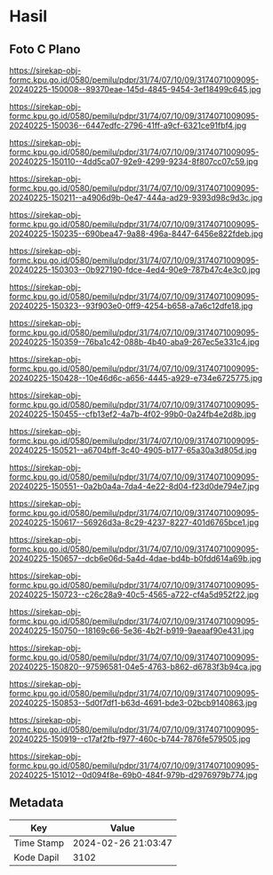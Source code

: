 # Hasil

## Foto C Plano

https://sirekap-obj-formc.kpu.go.id/0580/pemilu/pdpr/31/74/07/10/09/3174071009095-20240225-150008--89370eae-145d-4845-9454-3ef18499c645.jpg

https://sirekap-obj-formc.kpu.go.id/0580/pemilu/pdpr/31/74/07/10/09/3174071009095-20240225-150036--6447edfc-2796-41ff-a9cf-6321ce91fbf4.jpg

https://sirekap-obj-formc.kpu.go.id/0580/pemilu/pdpr/31/74/07/10/09/3174071009095-20240225-150110--4dd5ca07-92e9-4299-9234-8f807cc07c59.jpg

https://sirekap-obj-formc.kpu.go.id/0580/pemilu/pdpr/31/74/07/10/09/3174071009095-20240225-150211--a4906d9b-0e47-444a-ad29-9393d98c9d3c.jpg

https://sirekap-obj-formc.kpu.go.id/0580/pemilu/pdpr/31/74/07/10/09/3174071009095-20240225-150235--690bea47-9a88-496a-8447-6456e822fdeb.jpg

https://sirekap-obj-formc.kpu.go.id/0580/pemilu/pdpr/31/74/07/10/09/3174071009095-20240225-150303--0b927190-fdce-4ed4-90e9-787b47c4e3c0.jpg

https://sirekap-obj-formc.kpu.go.id/0580/pemilu/pdpr/31/74/07/10/09/3174071009095-20240225-150323--93f903e0-0ff9-4254-b658-a7a6c12dfe18.jpg

https://sirekap-obj-formc.kpu.go.id/0580/pemilu/pdpr/31/74/07/10/09/3174071009095-20240225-150359--76ba1c42-088b-4b40-aba9-267ec5e331c4.jpg

https://sirekap-obj-formc.kpu.go.id/0580/pemilu/pdpr/31/74/07/10/09/3174071009095-20240225-150428--10e46d6c-a656-4445-a929-e734e6725775.jpg

https://sirekap-obj-formc.kpu.go.id/0580/pemilu/pdpr/31/74/07/10/09/3174071009095-20240225-150455--cfb13ef2-4a7b-4f02-99b0-0a24fb4e2d8b.jpg

https://sirekap-obj-formc.kpu.go.id/0580/pemilu/pdpr/31/74/07/10/09/3174071009095-20240225-150521--a6704bff-3c40-4905-b177-65a30a3d805d.jpg

https://sirekap-obj-formc.kpu.go.id/0580/pemilu/pdpr/31/74/07/10/09/3174071009095-20240225-150551--0a2b0a4a-7da4-4e22-8d04-f23d0de794e7.jpg

https://sirekap-obj-formc.kpu.go.id/0580/pemilu/pdpr/31/74/07/10/09/3174071009095-20240225-150617--56926d3a-8c29-4237-8227-401d6765bce1.jpg

https://sirekap-obj-formc.kpu.go.id/0580/pemilu/pdpr/31/74/07/10/09/3174071009095-20240225-150657--dcb6e06d-5a4d-4dae-bd4b-b0fdd614a69b.jpg

https://sirekap-obj-formc.kpu.go.id/0580/pemilu/pdpr/31/74/07/10/09/3174071009095-20240225-150723--c26c28a9-40c5-4565-a722-cf4a5d952f22.jpg

https://sirekap-obj-formc.kpu.go.id/0580/pemilu/pdpr/31/74/07/10/09/3174071009095-20240225-150750--18169c66-5e36-4b2f-b919-9aeaaf90e431.jpg

https://sirekap-obj-formc.kpu.go.id/0580/pemilu/pdpr/31/74/07/10/09/3174071009095-20240225-150820--97596581-04e5-4763-b862-d6783f3b94ca.jpg

https://sirekap-obj-formc.kpu.go.id/0580/pemilu/pdpr/31/74/07/10/09/3174071009095-20240225-150853--5d0f7df1-b63d-4691-bde3-02bcb9140863.jpg

https://sirekap-obj-formc.kpu.go.id/0580/pemilu/pdpr/31/74/07/10/09/3174071009095-20240225-150919--c17af2fb-f977-460c-b744-7876fe579505.jpg

https://sirekap-obj-formc.kpu.go.id/0580/pemilu/pdpr/31/74/07/10/09/3174071009095-20240225-151012--0d094f8e-69b0-484f-979b-d2976979b774.jpg


## Metadata

| Key        | Value               |
| ---------- | ------------------- |
| Time Stamp | 2024-02-26 21:03:47 |
| Kode Dapil | 3102                |



